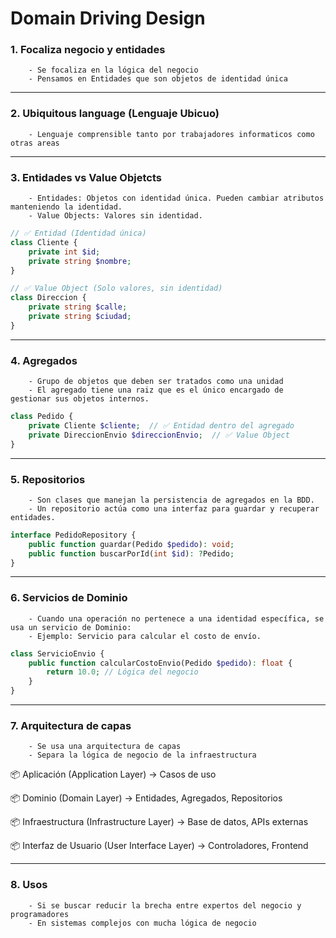 # Domain Driving Design

### 1. Focaliza negocio y entidades
        - Se focaliza en la lógica del negocio
        - Pensamos en Entidades que son objetos de identidad única

---

### 2. Ubiquitous language (Lenguaje Ubicuo)
        - Lenguaje comprensible tanto por trabajadores informaticos como otras areas

---

### 3. Entidades vs Value Objetcts
        - Entidades: Objetos con identidad única. Pueden cambiar atributos manteniendo la identidad.
        - Value Objects: Valores sin identidad.
```php
// ✅ Entidad (Identidad única)  
class Cliente {  
    private int $id;  
    private string $nombre;  
}  

// ✅ Value Object (Solo valores, sin identidad)  
class Direccion {  
    private string $calle;  
    private string $ciudad;  
}
```

---

### 4. Agregados
        - Grupo de objetos que deben ser tratados como una unidad
        - El agregado tiene una raiz que es el único encargado de gestionar sus objetos internos.
```php
class Pedido {
    private Cliente $cliente;  // ✅ Entidad dentro del agregado
    private DireccionEnvio $direccionEnvio;  // ✅ Value Object
}
```

---

### 5. Repositorios
        - Son clases que manejan la persistencia de agregados en la BDD.
        - Un repositorio actúa como una interfaz para guardar y recuperar entidades.
```php
interface PedidoRepository {
    public function guardar(Pedido $pedido): void;
    public function buscarPorId(int $id): ?Pedido;
}
```

---

### 6. Servicios de Dominio
        - Cuando una operación no pertenece a una identidad específica, se usa un servicio de Dominio:
        - Ejemplo: Servicio para calcular el costo de envío.
```php
class ServicioEnvio {
    public function calcularCostoEnvio(Pedido $pedido): float {
        return 10.0; // Lógica del negocio
    }
}
```

---

### 7. Arquitectura de capas
        - Se usa una arquitectura de capas
        - Separa la lógica de negocio de la infraestructura

📦 Aplicación (Application Layer) -> Casos de uso


📦 Dominio (Domain Layer) -> Entidades, Agregados, Repositorios


📦 Infraestructura (Infrastructure Layer) -> Base de datos, APIs externas  


📦 Interfaz de Usuario (User Interface Layer) -> Controladores, Frontend  


---


### 8. Usos
        - Si se buscar reducir la brecha entre expertos del negocio y programadores
        - En sistemas complejos con mucha lógica de negocio



